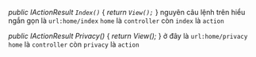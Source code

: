 _public IActionResult `Index()`_
{
    _return `View();`_
}
nguyên câu lệnh trên hiểu ngắn gọn là `url:home/index` `home` là `controller` còn `index` là `action`

_public IActionResult Privacy()_
{
    _return View();_
}
ở đây là `url:home/privacy` `home` là `controller` còn `privacy` là `action`
